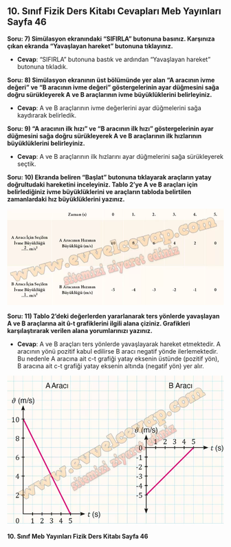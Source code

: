 ## 10. Sınıf Fizik Ders Kitabı Cevapları Meb Yayınları Sayfa 46

**Soru: 7) Simülasyon ekranındaki “SIFIRLA” butonuna basınız. Karşınıza çıkan ekranda “Yavaşlayan hareket” butonuna tıklayınız.**

* **Cevap**: “SIFIRLA” butonuna bastık ve ardından “Yavaşlayan hareket” butonuna tıkladık.

**Soru: 8) Simülasyon ekranının üst bölümünde yer alan “A aracının ivme değeri” ve “B aracının ivme değeri” göstergelerinin ayar düğmesini sağa doğru sürükleyerek A ve B araçlarının ivme büyüklüklerini belirleyiniz.**

* **Cevap**: A ve B araçlarının ivme değerlerini ayar düğmelerini sağa kaydırarak belirledik.

**Soru: 9) “A aracının ilk hızı” ve “B aracının ilk hızı” göstergelerinin ayar düğmesini sağa doğru sürükleyerek A ve B araçlarının ilk hızlarının büyüklüklerini belirleyiniz.**

* **Cevap**: A ve B araçlarının ilk hızlarını ayar düğmelerini sağa sürükleyerek seçtik.

**Soru: 10) Ekranda beliren “Başlat” butonuna tıklayarak araçların yatay doğrultudaki hareketini inceleyiniz. Tablo 2’ye A ve B araçları için belirlediğiniz ivme büyüklüklerini ve araçların tabloda belirtilen zamanlardaki hız büyüklüklerini yazınız.**

![](./image1.webp)

**Soru: 11) Tablo 2’deki değerlerden yararlanarak ters yönlerde yavaşlayan A ve B araçlarına ait û-t grafiklerini ilgili alana çiziniz. Grafikleri karşılaştırarak verilen alana yorumlarınızı yazınız.**

* **Cevap**: A ve B araçları ters yönlerde yavaşlayarak hareket etmektedir. A aracının yönü pozitif kabul edilirse B aracı negatif yönde ilerlemektedir. Bu nedenle A aracına ait c-t grafiği yatay eksenin üstünde (pozitif yön), B aracına ait c-t grafiği yatay eksenin altında (negatif yön) yer alır.

![](./image2.webp)

**10. Sınıf Meb Yayınları Fizik Ders Kitabı Sayfa 46**